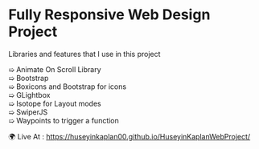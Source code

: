 <h1>Fully Responsive Web Design Project </h1> 
Libraries and features that I use in this project

➯ Animate On Scroll Library </br>
➯ Bootstrap </br>
➯ Boxicons and Bootstrap for icons </br> 
➯ GLightbox </br>
➯ Isotope for Layout modes </br>
➯ SwiperJS </br>
➯ Waypoints to trigger a function </br>


🌍 Live At : https://huseyinkaplan00.github.io/HuseyinKaplanWebProject/

